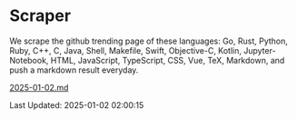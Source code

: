 # Scraper

We scrape the github trending page of these languages: Go, Rust, Python, Ruby, C++, C, Java, Shell, Makefile, Swift, Objective-C, Kotlin, Jupyter-Notebook, HTML, JavaScript, TypeScript, CSS, Vue, TeX, Markdown, and push a markdown result everyday.

[2025-01-02.md](https://github.com/cumthxy/github-trending-backup/blob/master/2025-01-02.md)

Last Updated: 2025-01-02 02:00:15